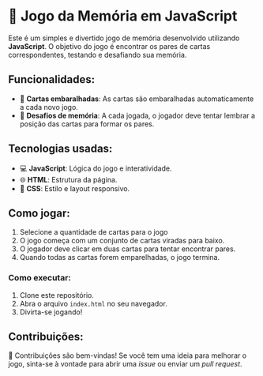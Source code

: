 # 🧠 Jogo da Memória em JavaScript

Este é um simples e divertido jogo de memória desenvolvido utilizando **JavaScript**. O objetivo do jogo é encontrar os pares de cartas correspondentes, testando e desafiando sua memória.

## Funcionalidades:
- 🎴 **Cartas embaralhadas**: As cartas são embaralhadas automaticamente a cada novo jogo.
- 🧠 **Desafios de memória**: A cada jogada, o jogador deve tentar lembrar a posição das cartas para formar os pares.
  
## Tecnologias usadas:
- 💻 **JavaScript**: Lógica do jogo e interatividade.
- 🌐 **HTML**: Estrutura da página.
- 🎨 **CSS**: Estilo e layout responsivo.

## Como jogar:
1. Selecione a quantidade de cartas para o jogo
2. O jogo começa com um conjunto de cartas viradas para baixo.
3. O jogador deve clicar em duas cartas para tentar encontrar pares.
4. Quando todas as cartas forem emparelhadas, o jogo termina.

### Como executar:
1. Clone este repositório.
2. Abra o arquivo `index.html` no seu navegador.
3. Divirta-se jogando!

## Contribuições:
🤝 Contribuições são bem-vindas! Se você tem uma ideia para melhorar o jogo, sinta-se à vontade para abrir uma *issue* ou enviar um *pull request*.
